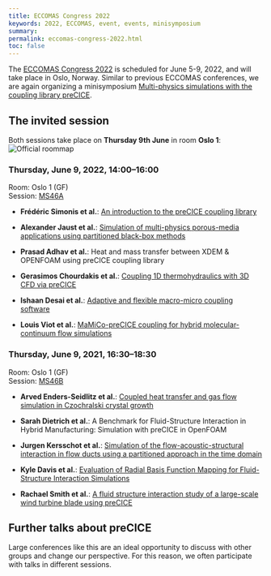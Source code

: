 ```yaml
---
title: ECCOMAS Congress 2022
keywords: 2022, ECCOMAS, event, events, minisymposium
summary:
permalink: eccomas-congress-2022.html
toc: false
---
```


The [ECCOMAS Congress 2022](http://www.eccomas2022.org/frontal/default.asp) is scheduled for June 5-9, 2022, and will take place in Oslo, Norway. Similar to previous ECCOMAS conferences, we are again organizing a minisymposium [Multi-physics simulations with the coupling library preCICE](http://www.eccomas2022.org/admin/Files/FileAbstract/MS46.pdf).

## The invited session

Both sessions take place on **Thursday 9th June** in room **Oslo 1**:
![Official roommap](https://www.eccomas2022.org/frontal/images/salas/H1.png)

### Thursday, June 9, 2022, 14:00–16:00

Room: Oslo 1 (GF)  
Session: [MS46A](https://www.eccomas2022.org/frontal/ProgSesion.asp?id=117)

* **Frédéric Simonis et al.**:
[An introduction to the preCICE coupling library](https://ipvs.informatik.uni-stuttgart.de/cloud/s/iJFHgb6pXJxdfyk)

* **Alexander Jaust et al.**:
[Simulation of multi-physics porous-media applications using partitioned black-box methods](https://ipvs.informatik.uni-stuttgart.de/cloud/s/3GWfdZ33Z4bH7tf)

* **Prasad Adhav et al.**:
Heat and mass transfer between XDEM \& OPENFOAM using preCICE coupling library

* **Gerasimos Chourdakis et al.**:
[Coupling 1D thermohydraulics with 3D CFD via preCICE](https://mediatum.ub.tum.de/node?id=1662597)

* **Ishaan Desai et al.**:
[Adaptive and flexible macro-micro coupling software](https://ipvs.informatik.uni-stuttgart.de/cloud/s/BSA9B4gKLd3LHBk)

* **Louis Viot et al.**:
[MaMiCo-preCICE coupling for hybrid molecular-continuum flow simulations](https://ipvs.informatik.uni-stuttgart.de/cloud/s/5HLfGPTrizbpKD2)

### Thursday, June 9, 2021, 16:30–18:30

Room: Oslo 1 (GF)  
Session: [MS46B](https://www.eccomas2022.org/frontal/ProgSesion.asp?id=240)

* **Arved Enders-Seidlitz et al.**:
[Coupled heat transfer and gas flow simulation in Czochralski crystal growth](http://dx.doi.org/10.13140/RG.2.2.30457.54882/1)

* **Sarah Dietrich et al.**:
A Benchmark for Fluid-Structure Interaction in Hybrid Manufacturing: Simulation with preCICE in OpenFOAM

* **Jurgen Kersschot et al.**:
[Simulation of the flow-acoustic-structural interaction in flow ducts using a partitioned approach in the time domain](https://ipvs.informatik.uni-stuttgart.de/cloud/s/WsrHdGGqcHWQi9H)

* **Kyle Davis et al.**:
[Evaluation of Radial Basis Function Mapping for Fluid-Structure Interaction Simulations](https://ipvs.informatik.uni-stuttgart.de/cloud/s/gMEQ4nd6BaQFetp)

* **Rachael Smith et al.**:
[A fluid structure interaction study of a large-scale wind turbine blade using preCICE](https://ipvs.informatik.uni-stuttgart.de/cloud/s/7yN6K7zkQR5NqWH)

## Further talks about preCICE

Large conferences like this are an ideal opportunity to discuss with other groups and change our perspective. For this reason, we often participate with talks in different sessions.
